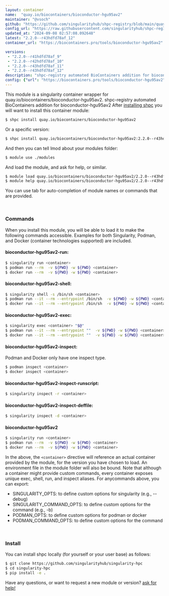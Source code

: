```yaml
---
layout: container
name:  "quay.io/biocontainers/bioconductor-hgu95av2"
maintainer: "@vsoch"
github: "https://github.com/singularityhub/shpc-registry/blob/main/quay.io/biocontainers/bioconductor-hgu95av2/container.yaml"
config_url: "https://raw.githubusercontent.com/singularityhub/shpc-registry/main/quay.io/biocontainers/bioconductor-hgu95av2/container.yaml"
updated_at: "2024-09-08 02:57:08.092648"
latest: "2.2.0--r43hdfd78af_12"
container_url: "https://biocontainers.pro/tools/bioconductor-hgu95av2"

versions:
 - "2.2.0--r41hdfd78af_9"
 - "2.2.0--r42hdfd78af_10"
 - "2.2.0--r43hdfd78af_11"
 - "2.2.0--r43hdfd78af_12"
description: "shpc-registry automated BioContainers addition for bioconductor-hgu95av2"
config: {"url": "https://biocontainers.pro/tools/bioconductor-hgu95av2", "maintainer": "@vsoch", "description": "shpc-registry automated BioContainers addition for bioconductor-hgu95av2", "latest": {"2.2.0--r43hdfd78af_12": "sha256:d92c456987a36277d570cf095a9e473d1abfb66a8ff1f8d96370a1a46c1b1fb7"}, "tags": {"2.2.0--r41hdfd78af_9": "sha256:d5abe939d42b1acf81943487e44bc0dc2205c46e75f09eef514a8e7c8d2e4258", "2.2.0--r42hdfd78af_10": "sha256:f86b5b5528ae28646adb374587c1d96ccadf2d4cb7c46266d9c308f5d29c34b9", "2.2.0--r43hdfd78af_11": "sha256:714704d6d26b884af60861ee4a61d9ecb3b07de6f277dd75187196aa5cec825b", "2.2.0--r43hdfd78af_12": "sha256:d92c456987a36277d570cf095a9e473d1abfb66a8ff1f8d96370a1a46c1b1fb7"}, "docker": "quay.io/biocontainers/bioconductor-hgu95av2"}
---
```


This module is a singularity container wrapper for quay.io/biocontainers/bioconductor-hgu95av2.
shpc-registry automated BioContainers addition for bioconductor-hgu95av2
After [installing shpc](#install) you will want to install this container module:


```bash
$ shpc install quay.io/biocontainers/bioconductor-hgu95av2
```

Or a specific version:

```bash
$ shpc install quay.io/biocontainers/bioconductor-hgu95av2:2.2.0--r43hdfd78af_12
```

And then you can tell lmod about your modules folder:

```bash
$ module use ./modules
```

And load the module, and ask for help, or similar.

```bash
$ module load quay.io/biocontainers/bioconductor-hgu95av2/2.2.0--r43hdfd78af_12
$ module help quay.io/biocontainers/bioconductor-hgu95av2/2.2.0--r43hdfd78af_12
```

You can use tab for auto-completion of module names or commands that are provided.

<br>

### Commands

When you install this module, you will be able to load it to make the following commands accessible.
Examples for both Singularity, Podman, and Docker (container technologies supported) are included.

#### bioconductor-hgu95av2-run:

```bash
$ singularity run <container>
$ podman run --rm  -v ${PWD} -w ${PWD} <container>
$ docker run --rm  -v ${PWD} -w ${PWD} <container>
```

#### bioconductor-hgu95av2-shell:

```bash
$ singularity shell -s /bin/sh <container>
$ podman run --it --rm --entrypoint /bin/sh  -v ${PWD} -w ${PWD} <container>
$ docker run --it --rm --entrypoint /bin/sh  -v ${PWD} -w ${PWD} <container>
```

#### bioconductor-hgu95av2-exec:

```bash
$ singularity exec <container> "$@"
$ podman run --it --rm --entrypoint ""  -v ${PWD} -w ${PWD} <container> "$@"
$ docker run --it --rm --entrypoint ""  -v ${PWD} -w ${PWD} <container> "$@"
```

#### bioconductor-hgu95av2-inspect:

Podman and Docker only have one inspect type.

```bash
$ podman inspect <container>
$ docker inspect <container>
```

#### bioconductor-hgu95av2-inspect-runscript:

```bash
$ singularity inspect -r <container>
```

#### bioconductor-hgu95av2-inspect-deffile:

```bash
$ singularity inspect -d <container>
```



#### bioconductor-hgu95av2

```bash
$ singularity run <container>
$ podman run --rm  -v ${PWD} -w ${PWD} <container>
$ docker run --rm  -v ${PWD} -w ${PWD} <container>
```


In the above, the `<container>` directive will reference an actual container provided
by the module, for the version you have chosen to load. An environment file in the
module folder will also be bound. Note that although a container
might provide custom commands, every container exposes unique exec, shell, run, and
inspect aliases. For anycommands above, you can export:

 - SINGULARITY_OPTS: to define custom options for singularity (e.g., --debug)
 - SINGULARITY_COMMAND_OPTS: to define custom options for the command (e.g., -b)
 - PODMAN_OPTS: to define custom options for podman or docker
 - PODMAN_COMMAND_OPTS: to define custom options for the command

<br>

### Install

You can install shpc locally (for yourself or your user base) as follows:

```bash
$ git clone https://github.com/singularityhub/singularity-hpc
$ cd singularity-hpc
$ pip install -e .
```

Have any questions, or want to request a new module or version? [ask for help!](https://github.com/singularityhub/singularity-hpc/issues)
